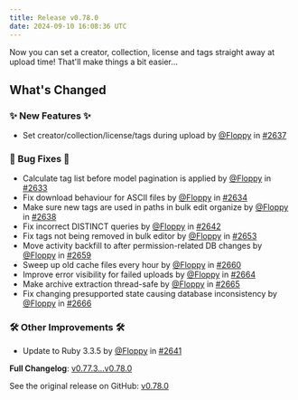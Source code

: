 ```yaml
---
title: Release v0.78.0
date: 2024-09-10 16:08:36 UTC
---
```

Now you can set a creator, collection, license and tags straight away at upload time! That'll make things a bit easier...

## What's Changed
### ✨ New Features ✨
* Set creator/collection/license/tags during upload by [@Floppy](https://github.com/Floppy) in [#2637](https://github.com/manyfold3d/manyfold/pull/2637)
### 🐛 Bug Fixes 🐛
* Calculate tag list before model pagination is applied by [@Floppy](https://github.com/Floppy) in [#2633](https://github.com/manyfold3d/manyfold/pull/2633)
* Fix download behaviour for ASCII files by [@Floppy](https://github.com/Floppy) in [#2634](https://github.com/manyfold3d/manyfold/pull/2634)
* Make sure new tags are used in paths in bulk edit organize by [@Floppy](https://github.com/Floppy) in [#2638](https://github.com/manyfold3d/manyfold/pull/2638)
* Fix incorrect DISTINCT queries by [@Floppy](https://github.com/Floppy) in [#2642](https://github.com/manyfold3d/manyfold/pull/2642)
* Fix tags not being removed in bulk editor by [@Floppy](https://github.com/Floppy) in [#2653](https://github.com/manyfold3d/manyfold/pull/2653)
* Move activity backfill to after permission-related DB changes by [@Floppy](https://github.com/Floppy) in [#2659](https://github.com/manyfold3d/manyfold/pull/2659)
* Sweep up old cache files every hour by [@Floppy](https://github.com/Floppy) in [#2660](https://github.com/manyfold3d/manyfold/pull/2660)
* Improve error visibility for failed uploads by [@Floppy](https://github.com/Floppy) in [#2664](https://github.com/manyfold3d/manyfold/pull/2664)
* Make archive extraction thread-safe by [@Floppy](https://github.com/Floppy) in [#2665](https://github.com/manyfold3d/manyfold/pull/2665)
* Fix changing presupported state causing database inconsistency by [@Floppy](https://github.com/Floppy) in [#2666](https://github.com/manyfold3d/manyfold/pull/2666)
### 🛠️ Other Improvements 🛠️
* Update to Ruby 3.3.5 by [@Floppy](https://github.com/Floppy) in [#2641](https://github.com/manyfold3d/manyfold/pull/2641)

**Full Changelog**: [v0.77.3...v0.78.0](https://github.com/manyfold3d/manyfold/compare/v0.77.3...v0.78.0)

See the original release on GitHub: [v0.78.0](https://github.com/manyfold3d/manyfold/releases/tag/v0.78.0)
